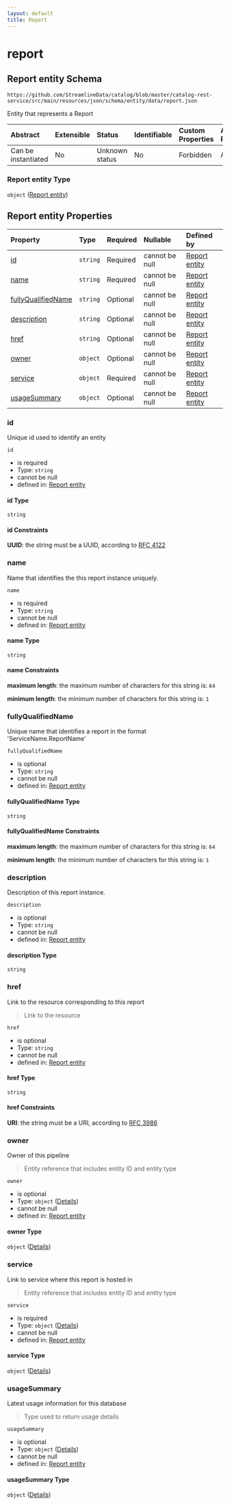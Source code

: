 ```yaml
---
layout: default
title: Report
---
```


# report

## Report entity Schema

```text
https://github.com/StreamlineData/catalog/blob/master/catalog-rest-service/src/main/resources/json/schema/entity/data/report.json
```

Entity that represents a Report

| Abstract | Extensible | Status | Identifiable | Custom Properties | Additional Properties | Access Restrictions | Defined In |
| :--- | :--- | :--- | :--- | :--- | :--- | :--- | :--- |
| Can be instantiated | No | Unknown status | No | Forbidden | Allowed | none | [report.json](report.md) |

### Report entity Type

`object` \([Report entity](report.md)\)

## Report entity Properties

| Property | Type | Required | Nullable | Defined by |
| :--- | :--- | :--- | :--- | :--- |
| [id](report.md#id) | `string` | Required | cannot be null | [Report entity](../../types/common/common-definitions-uuid.md) |
| [name](report.md#name) | `string` | Required | cannot be null | [Report entity](report-properties-name.md) |
| [fullyQualifiedName](report.md#fullyqualifiedname) | `string` | Optional | cannot be null | [Report entity](report-properties-fullyqualifiedname.md) |
| [description](report.md#description) | `string` | Optional | cannot be null | [Report entity](report-properties-description.md) |
| [href](report.md#href) | `string` | Optional | cannot be null | [Report entity](../../types/common/common-definitions-href.md) |
| [owner](report.md#owner) | `object` | Optional | cannot be null | [Report entity](../../types/common/common-definitions-entityreference.md) |
| [service](report.md#service) | `object` | Required | cannot be null | [Report entity](../../types/common/common-definitions-entityreference.md) |
| [usageSummary](report.md#usagesummary) | `object` | Optional | cannot be null | [Report entity](../../types/common/common-definitions-usagedetails.md) |

### id

Unique id used to identify an entity

`id`

* is required
* Type: `string`
* cannot be null
* defined in: [Report entity](../../types/common/common-definitions-uuid.md)

#### id Type

`string`

#### id Constraints

**UUID**: the string must be a UUID, according to [RFC 4122](https://tools.ietf.org/html/rfc4122)

### name

Name that identifies the this report instance uniquely.

`name`

* is required
* Type: `string`
* cannot be null
* defined in: [Report entity](report-properties-name.md)

#### name Type

`string`

#### name Constraints

**maximum length**: the maximum number of characters for this string is: `64`

**minimum length**: the minimum number of characters for this string is: `1`

### fullyQualifiedName

Unique name that identifies a report in the format 'ServiceName.ReportName'

`fullyQualifiedName`

* is optional
* Type: `string`
* cannot be null
* defined in: [Report entity](report-properties-fullyqualifiedname.md)

#### fullyQualifiedName Type

`string`

#### fullyQualifiedName Constraints

**maximum length**: the maximum number of characters for this string is: `64`

**minimum length**: the minimum number of characters for this string is: `1`

### description

Description of this report instance.

`description`

* is optional
* Type: `string`
* cannot be null
* defined in: [Report entity](report-properties-description.md)

#### description Type

`string`

### href

Link to the resource corresponding to this report

> Link to the resource

`href`

* is optional
* Type: `string`
* cannot be null
* defined in: [Report entity](../../types/common/common-definitions-href.md)

#### href Type

`string`

#### href Constraints

**URI**: the string must be a URI, according to [RFC 3986](https://tools.ietf.org/html/rfc3986)

### owner

Owner of this pipeline

> Entity reference that includes entity ID and entity type

`owner`

* is optional
* Type: `object` \([Details](../../types/common/common-definitions-entityreference.md)\)
* cannot be null
* defined in: [Report entity](../../types/common/common-definitions-entityreference.md)

#### owner Type

`object` \([Details](../../types/common/common-definitions-entityreference.md)\)

### service

Link to service where this report is hosted in

> Entity reference that includes entity ID and entity type

`service`

* is required
* Type: `object` \([Details](../../types/common/common-definitions-entityreference.md)\)
* cannot be null
* defined in: [Report entity](../../types/common/common-definitions-entityreference.md)

#### service Type

`object` \([Details](../../types/common/common-definitions-entityreference.md)\)

### usageSummary

Latest usage information for this database

> Type used to return usage details

`usageSummary`

* is optional
* Type: `object` \([Details](../../types/common/common-definitions-usagedetails.md)\)
* cannot be null
* defined in: [Report entity](../../types/common/common-definitions-usagedetails.md)

#### usageSummary Type

`object` \([Details](../../types/common/common-definitions-usagedetails.md)\)

